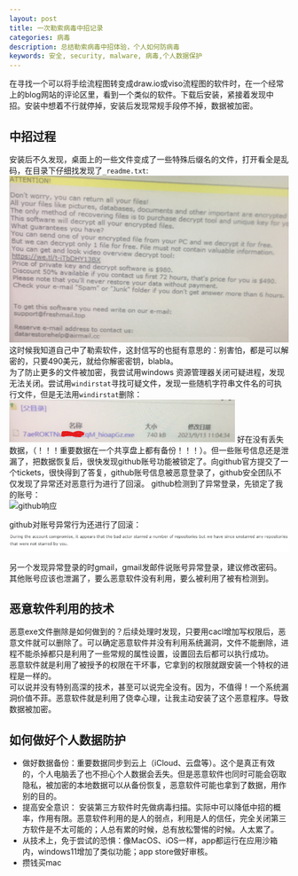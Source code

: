 ```yaml
---
layout: post
title: 一次勒索病毒中招记录
categories: 病毒
description: 总结勒索病毒中招体验，个人如何防病毒
keywords: 安全, security, malware, 病毒,个人数据保护
---
```

在寻找一个可以将手绘流程图转变成draw.io或viso流程图的软件时，在一个经常上的blog网站的评论区里，看到一个类似的软件。下载后安装，紧接着发现中招。安装中想着不行就停掉，安装后发现常规手段停不掉，数据被加密。  

## 中招过程
安装后不久发现，桌面上的一些文件变成了一些特殊后缀名的文件，打开看全是乱码，在目录下仔细找发现了`_readme.txt`:  
![勒索邮件](/images/malware-email.png)  
这时候我知道自己中了勒索软件，这封信写的也挺有意思的：别害怕，都是可以解密的，只要490美元，就给你解密密钥，blabla。  
为了防止更多的文件被加密，我尝试用windows 资源管理器关闭可疑进程，发现无法关闭。尝试用`windirstat`寻找可疑文件，发现一些随机字符串文件名的可执行文件，但是无法用`windirstat`删除：  
![恶意程序](/images/malware-exe.png)
好在没有丢失数据，（！！！重要数据在一个共享盘上都有备份！！！）。但一些账号信息还是泄漏了，把数据恢复后，很快发现github账号功能被锁定了。向github官方提交了一个tickets，很快得到了答复，github账号信息被恶意登录了，github安全团队不仅发现了异常还对恶意行为进行了回滚。
github检测到了异常登录，先锁定了我的账号：  
![github响应](/images/malware-github.png)

github对账号异常行为还进行了回滚：    
![github响应](/images/malware-github-resp.png)

另一个发现异常登录的时gmail，gmail发邮件说账号异常登录，建议修改密码。其他账号应该也泄漏了，要么恶意软件没有利用，要么被利用了被有检测到。

## 恶意软件利用的技术
恶意exe文件删除是如何做到的？后续处理时发现，只要用cacl增加写权限后，恶意文件就可以删除了。可以确定恶意软件并没有利用系统漏洞，文件不能删除，进程不能杀掉都只是利用了一些常规的属性设置，设置回去后都可以执行成功。   
恶意软件就是利用了被授予的权限在干坏事，它拿到的权限就跟安装一个特权的进程是一样的。  
可以说并没有特别高深的技术，甚至可以说完全没有。因为，不值得！一个系统漏洞价值不菲。恶意软件就是利用了侥幸心理，让我主动安装了这个恶意程序。导致数据被加密。  

## 如何做好个人数据防护

- 做好数据备份：重要数据同步到云上（iCloud、云盘等）。这个是真正有效的，个人电脑丢了也不担心个人数据会丢失。但是恶意软件也同时可能会窃取隐私，被加密的本地数据可以从备份恢复，恶意软件可能也拿到了数据，用作别的目的。
- 提高安全意识： 安装第三方软件时先做病毒扫描。实际中可以降低中招的概率，作用有限。恶意软件利用的是人的弱点，利用是人的信任，完全关闭第三方软件是不太可能的；人总有累的时候，总有放松警惕的时候。人太累了。
- 从技术上，免于尝试的恐惧：像MacOS、iOS一样，app都运行在应用沙箱内，windows11增加了类似功能；app store做好审核。
- 攒钱买mac 


